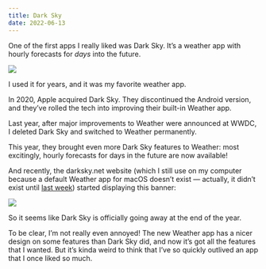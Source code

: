 ```yaml
---
title: Dark Sky
date: 2022-06-13
---
```


One of the first apps I really liked was Dark Sky. It’s a weather app with hourly forecasts for _days_ into the future.

![](/posts/dark-sky/173263046-273d5d7a-0c5d-4f25-bdba-a193a829cdaa.png)

I used it for years, and it was my favorite weather app.

In 2020, Apple acquired Dark Sky. They discontinued the Android version, and they’ve rolled the tech into improving their built-in Weather app.

Last year, after major improvements to Weather were announced at WWDC, I deleted Dark Sky and switched to Weather permanently.

This year, they brought even more Dark Sky features to Weather: most excitingly, hourly forecasts for days in the future are now available!

And recently, the darksky.net website (which I still use on my computer because a default Weather app for macOS doesn’t exist — actually, it didn’t exist until [last week](https://www.macrumors.com/2022/06/06/clock-weather-with-macos-ventura/)) started displaying this banner:

![](/posts/dark-sky/173263458-2325b82d-3802-4a1d-9796-ec5649e47f80.png)

So it seems like Dark Sky is officially going away at the end of the year.

To be clear, I’m not really even annoyed! The new Weather app has a nicer design on some features than Dark Sky did, and now it’s got all the features that I wanted. But it’s kinda weird to think that I’ve so quickly outlived an app that I once liked so much.
